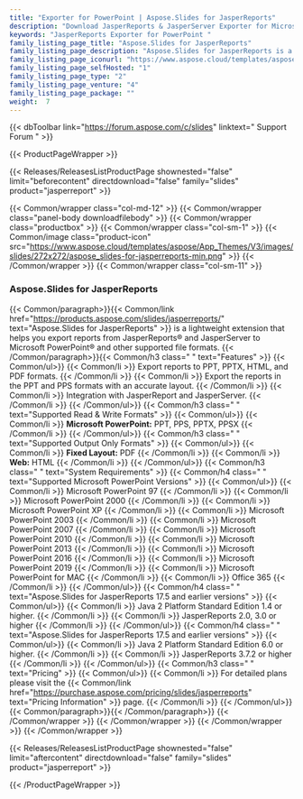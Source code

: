 ```yaml
---
title: "Exporter for PowerPoint | Aspose.Slides for JasperReports"
description: "Download JasperReports & JasperServer Exporter for Microsoft PowerPoint presentations. Export your reports to Microsoft PowerPoint presentations (PPT, PPTX) and Microsoft PowerPoint slideshows (PPS, PPSX). "
keywords: "JasperReports Exporter for PowerPoint "
family_listing_page_title: "Aspose.Slides for JasperReports"
family_listing_page_description: "Aspose.Slides for JasperReports is a flexible JasperReports and JasperServer extension that allows you to export reports to Microsoft PowerPoint. JasperServer does not have the built-in capability to export reports as PowerPoint presentations but with this extension, the JasperServer reports can be exported to PPT, PPS, PPTX and PPSX presentation formats without using Microsoft PowerPoint."
family_listing_page_iconurl: "https://www.aspose.cloud/templates/aspose/App_Themes/V3/images/slides/272x272/aspose_slides-for-jasperreports-min.png"
family_listing_page_selfHosted: "1"
family_listing_page_type: "2"
family_listing_page_venture: "4"
family_listing_page_package: ""
weight:  7
---
```


{{< dbToolbar link="https://forum.aspose.com/c/slides" linktext=" Support Forum " >}}


{{< ProductPageWrapper >}}

<!-- ReleasesListProductPage-->
   {{< Releases/ReleasesListProductPage shownested="false"  limit="beforecontent" directdownload="false" family="slides" product="jasperreport" >}}
<!-- /ReleasesListProductPage-->

<!-- ProductPageContent-->
{{< Common/wrapper class="col-md-12" >}}
    {{< Common/wrapper class="panel-body downloadfilebody" >}}
        {{< Common/wrapper class="productbox" >}}
            {{< Common/wrapper class="col-sm-1" >}}
                {{< Common/image class="product-icon" src="https://www.aspose.cloud/templates/aspose/App_Themes/V3/images/slides/272x272/aspose_slides-for-jasperreports-min.png"  >}}
            {{< /Common/wrapper >}}
            {{< Common/wrapper class="col-sm-11" >}}
                <h3 class="product-title">Aspose.Slides for JasperReports</h3>
                {{< Common/paragraph>}}{{< Common/link href="https://products.aspose.com/slides/jasperreports/" text="Aspose.Slides for JasperReports"  >}} is a
                    lightweight
                    extension that helps you export reports from JasperReports® and
                    JasperServer to Microsoft PowerPoint® and other supported file formats.
                    {{< /Common/paragraph>}}{{< Common/h3 class=" " text="Features"  >}}
                     {{< Common/ul>}} 
                           {{< Common/li >}} Export reports to PPT, PPTX, HTML, and PDF formats. {{< /Common/li >}}
                           {{< Common/li >}} Export the reports in the PPT and PPS formats with an accurate layout. {{< /Common/li >}}
                           {{< Common/li >}} Integration with JasperReport and JasperServer. {{< /Common/li >}}
                     {{< /Common/ul>}}
                    {{< Common/h3 class=" " text="Supported Read &amp; Write Formats"  >}}
                     {{< Common/ul>}} 
                           {{< Common/li >}} <strong>Microsoft PowerPoint:</strong> PPT, PPS, PPTX, PPSX {{< /Common/li >}}
                     {{< /Common/ul>}}
                    {{< Common/h3 class=" " text="Supported Output Only Formats"  >}}
                     {{< Common/ul>}} 
                           {{< Common/li >}} <strong>Fixed Layout:</strong> PDF {{< /Common/li >}}
                           {{< Common/li >}} <strong>Web:</strong> HTML {{< /Common/li >}}
                     {{< /Common/ul>}}
                    {{< Common/h3 class=" " text="System Requirements"  >}}
                    {{< Common/h4 class=" " text="Supported Microsoft PowerPoint Versions"  >}}
                     {{< Common/ul>}} 
                           {{< Common/li >}} Microsoft PowerPoint 97 {{< /Common/li >}}
                           {{< Common/li >}} Microsoft PowerPoint 2000 {{< /Common/li >}}
                           {{< Common/li >}} Microsoft PowerPoint XP {{< /Common/li >}}
                           {{< Common/li >}} Microsoft PowerPoint 2003 {{< /Common/li >}}
                           {{< Common/li >}} Microsoft PowerPoint 2007 {{< /Common/li >}}
                           {{< Common/li >}} Microsoft PowerPoint 2010 {{< /Common/li >}}
                           {{< Common/li >}} Microsoft PowerPoint 2013 {{< /Common/li >}}
                           {{< Common/li >}} Microsoft PowerPoint 2016 {{< /Common/li >}}
                           {{< Common/li >}} Microsoft PowerPoint 2019 {{< /Common/li >}}
                           {{< Common/li >}} Microsoft PowerPoint for MAC {{< /Common/li >}}
                           {{< Common/li >}} Office 365 {{< /Common/li >}}
                     {{< /Common/ul>}}
                    {{< Common/h4 class=" " text="Aspose.Slides for JasperReports 17.5 and earlier versions"  >}}
                     {{< Common/ul>}} 
                           {{< Common/li >}} Java 2 Platform Standard Edition 1.4 or higher. {{< /Common/li >}}
                           {{< Common/li >}} JasperReports 2.0, 3.0 or higher {{< /Common/li >}}
                     {{< /Common/ul>}}
                    {{< Common/h4 class=" " text="Aspose.Slides for JasperReports 17.5 and earlier versions"  >}}
                     {{< Common/ul>}} 
                           {{< Common/li >}} Java 2 Platform Standard Edition 6.0 or higher. {{< /Common/li >}}
                           {{< Common/li >}} JasperReports 3.7.2 or higher {{< /Common/li >}}
                     {{< /Common/ul>}}
                    {{< Common/h3 class=" " text="Pricing"  >}}
                     {{< Common/ul>}} 
                           {{< Common/li >}} For detailed plans please visit the {{< Common/link href="https://purchase.aspose.com/pricing/slides/jasperreports" text="Pricing Information"  >}} page. {{< /Common/li >}}
                     {{< /Common/ul>}}
                {{< Common/paragraph>}}{{< /Common/paragraph>}}
            {{< /Common/wrapper >}}
        {{< /Common/wrapper >}}
    {{< /Common/wrapper >}}
{{< /Common/wrapper >}}

<!-- /ProductPageContent-->



<!-- ReleasesListProductPage-->
   {{< Releases/ReleasesListProductPage shownested="false"  limit="aftercontent" directdownload="false" family="slides" product="jasperreport" >}}
<!-- /ReleasesListProductPage-->

{{< /ProductPageWrapper >}}

